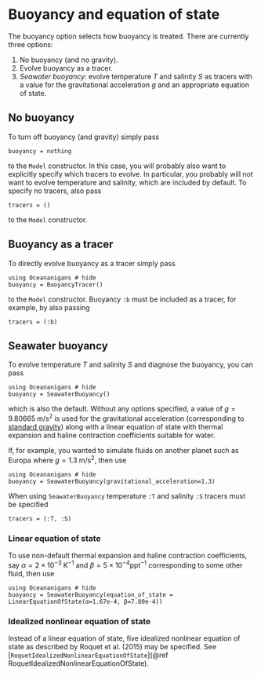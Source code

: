# Buoyancy and equation of state
The buoyancy option selects how buoyancy is treated. There are currently three options:
1. No buoyancy (and no gravity).
2. Evolve buoyancy as a tracer.
3. _Seawater buoyancy_: evolve temperature $T$ and salinity $S$ as tracers with a value for the gravitational
   acceleration $g$ and an appropriate equation of state.

## No buoyancy
To turn off buoyancy (and gravity) simply pass
```
buoyancy = nothing
```
to the `Model` constructor. In this case, you will probably also want to explicitly specify which tracers to evolve.
In particular, you probably will not want to evolve temperature and salinity, which are included by default. To specify
no tracers, also pass
```
tracers = ()
```
to the `Model` constructor.

## Buoyancy as a tracer
To directly evolve buoyancy as a tracer simply pass
```@example
using Oceananigans # hide
buoyancy = BuoyancyTracer()
```
to the `Model` constructor. Buoyancy `:b` must be included as a tracer, for example, by also passing
```
tracers = (:b)
```

## Seawater buoyancy
To evolve temperature $T$ and salinity $S$ and diagnose the buoyancy, you can pass
```@example
using Oceananigans # hide
buoyancy = SeawaterBuoyancy()
```
which is also the default. Without any options specified, a value of $g = 9.80665 \; \text{m/s}^2$ is used for the
gravitational acceleration (corresponding to [standard gravity](https://en.wikipedia.org/wiki/Standard_gravity)) along
with a linear equation of state with thermal expansion and haline contraction coefficients suitable for water.

If, for example, you wanted to simulate fluids on another planet such as Europa where $g = 1.3 \; \text{m/s}^2$, then
use
```@example
using Oceananigans # hide
buoyancy = SeawaterBuoyancy(gravitational_acceleration=1.3)
```

When using `SeawaterBuoyancy` temperature `:T` and salinity `:S` tracers must be specified
```
tracers = (:T, :S)
```

### Linear equation of state
To use non-default thermal expansion and haline contraction coefficients, say
$\alpha = 2 \times 10^{-3} \; \text{K}^{-1}$ and $\beta = 5 \times 10^{-4} \text{ppt}^{-1}$ corresponding to some other
fluid, then use

```@example
using Oceananigans # hide
buoyancy = SeawaterBuoyancy(equation_of_state = LinearEquationOfState(α=1.67e-4, β=7.80e-4))
```

### Idealized nonlinear equation of state
Instead of a linear equation of state, five idealized nonlinear equation of state as described by Roquet et al. (2015)
may be specified. See [`RoquetIdealizedNonlinearEquationOfState`](@ref RoquetIdealizedNonlinearEquationOfState).
